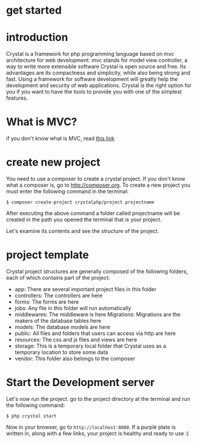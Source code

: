 # get started

# introduction
Crystal is a framework for php programming language based on mvc architecture for web development.
mvc stands for model view controller, a way to write more extensible software
Crystal is open source and free. Its advantages are its compactness and simplicity, while also being strong and fast. Using a framework for software development will greatly help the development and security of web applications.
Crystal is the right option for you if you want to have the tools to provide you with one of the simplest features.


# What is MVC?
if you don't know what is MVC, read [this link](https://en.wikipedia.org/wiki/Model%E2%80%93view%E2%80%93controller)

# create new project
You need to use a composer to create a crystal project. If you don't know what a composer is, go to http://composer.org.
To create a new project you must enter the following command in the terminal:

`
$ composer create-project crystalphp/project projectname
`

After executing the above command a folder called projectname will be created in the path you opened the terminal that is your project.

Let's examine its contents and see the structure of the project.


# project template
Crystal project structures are generally composed of the following folders, each of which contains part of the project:
* app: There are several important project files in this folder
* controllers: The controllers are here
* forms: The forms are here
* jobs: Any file in this folder will run automatically
* middlewares: The middleware is here
Migrations: Migrations are the makers of the database tables here
* models: The database models are here
* public: All files and folders that users can access via http are here
* resources: The css and js files and views are here
* storage: This is a temporary local folder that Crystal uses as a temporary location to store some data
* vendor: This folder also belongs to the composer


# Start the Development server


Let's now run the project. go to the project directory at the terminal and run the following command:

`$ php crystal start`

Now in your browser, go to `http://localhost:8000`. If a purple plate is written in, along with a few links, your project is healthy and ready to use :)




